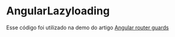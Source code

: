 # AngularLazyloading

Esse código foi utilizado na demo do artigo [Angular router guards](https://imasters.com.br/desenvolvimento/angular-6-candeactivate)
